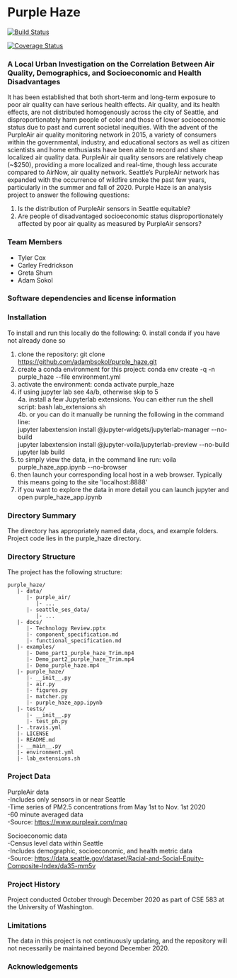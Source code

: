 # Purple Haze

[![Build Status](https://travis-ci.org/adambsokol/purple_haze.svg?branch=main)](https://travis-ci.org/adambsokol/purple_haze)

[![Coverage Status](https://coveralls.io/repos/github/adambsokol/purple_haze/badge.svg?branch=main)](https://coveralls.io/github/adambsokol/purple_haze?branch=main)

### A Local Urban Investigation on the Correlation Between Air Quality, Demographics, and Socioeconomic and Health Disadvantages

It has been established that both short-term and long-term exposure to poor air quality can have serious health effects. Air quality, and its health effects, are not distributed homogenously across the city of Seattle, and disproportionately harm people of color and those of lower socioeconomic status due to past and current societal inequities. With the advent of the PurpleAir air quality monitoring network in 2015, a variety of consumers within the governmental, industry, and educational sectors as well as citizen scientists and home enthusiasts have been able to record and share localized air quality data. PurpleAir air quality sensors are relatively cheap (~$250), providing a more localized and real-time, though less accurate compared to AirNow, air quality network. Seattle’s PurpleAir network has expanded with the occurrence of wildfire smoke the past few years, particularly in the summer and fall of 2020. Purple Haze is an analysis project to answer the following questions: 

1. Is the distribution of PurpleAir sensors in Seattle equitable? 
2. Are people of disadvantaged socioeconomic status disproportionately affected by poor air quality as measured by PurpleAir sensors?

### Team Members

* Tyler Cox
* Carley Fredrickson
* Greta Shum
* Adam Sokol

### Software dependencies and license information

### Installation
To install and run this locally do the following:
0. install conda if you have not already done so
1. clone the repository: git clone https://github.com/adambsokol/purple_haze.git
2. create a conda environment for this project: conda env create -q -n purple_haze --file environment.yml
3. activate the environment: conda activate purple_haze
4. if using jupyter lab see 4a/b, otherwise skip to 5 <br>
4a. install a few Jupyterlab extensions. You can either run the shell script: bash lab_extensions.sh <br>
4b. or you can do it manually be running the following in the command line: <br>
        jupyter labextension install @jupyter-widgets/jupyterlab-manager --no-build <br>
        jupyter labextension install @jupyter-voila/jupyterlab-preview --no-build <br>
        jupyter lab build <br>
5. to simply view the data, in the command line run: voila purple_haze_app.ipynb --no-browser
6. then launch your corresponding local host in a web browser. Typically this means going to the site 'localhost:8888'
7. if you want to explore the data in more detail you can launch jupyter and open purple_haze_app.ipynb

### Directory Summary
The directory has appropriately named data, docs, and example folders. Project code lies in the purple_haze directory.

### Directory Structure

The project has the following structure:

```
purple_haze/
   |- data/
      |- purple_air/
         |- ...
      |- seattle_ses_data/
         |- ...
   |- docs/
      |- Technology Review.pptx
      |- component_specification.md
      |- functional_specification.md
   |- examples/
      |- Demo_part1_purple_haze_Trim.mp4
      |- Demo_part2_purple_haze_Trim.mp4
      |- Demo_purple_haze.mp4
   |- purple_haze/
      |- __init__.py
      |- air.py
      |- figures.py
      |- matcher.py
      |- purple_haze_app.ipynb
   |- tests/
      |- __init__.py
      |- test_ph.py
   |- .travis.yml
   |- LICENSE
   |- README.md
   |- __main__.py
   |- environment.yml
   |- lab_extensions.sh
```

### Project Data
PurpleAir data <br>
-Includes only sensors in or near Seattle <br>
-Time series of PM2.5 concentrations from May 1st to Nov. 1st 2020 <br>
-60 minute averaged data <br>
-Source: https://www.purpleair.com/map

    
Socioeconomic data <br>
-Census level data within Seattle <br>
-Includes demographic, socioeconomic, and health metric data <br>
-Source: https://data.seattle.gov/dataset/Racial-and-Social-Equity-Composite-Index/da35-mm5v


### Project History
Project conducted October through December 2020 as part of CSE 583 at the University of Washington.

###  Limitations
The data in this project is not continuously updating, and the repository will not necessarily be maintained beyond December 2020.

### Acknowledgements
